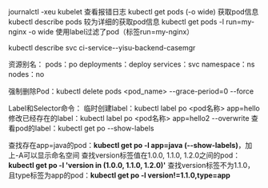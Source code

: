 journalctl -xeu kubelet   查看报错日志
kubectl get pods (-o wide) 获取pod信息
kubectl describe pods 较为详细的获取pod信息
kubectl get pods -l run=my-nginx -o wide  使用label过滤了pod（标签run=my-nginx）

kubectl describe svc ci-service--yisu-backend-casemgr

资源别名：
pods：po
deployments：deploy
services：svc
namespace：ns
nodes：no

强制删除Pod：kubectl delete pods <pod_name> --grace-period=0 --force


Label和Selector命令：
临时创建label：kubectl label po <pod名称> app=hello 
修改已经存在的label：kubectl label po <pod名称> app=hello2 --overwrite
查看pod的label：kubectl get po --show-labels

查找存在app=java的pod：**kubectl get po -l app=java (--show-labels)**，加上-A可以显示命名空间
查找version标签值在1.0.0, 1.1.0, 1.2.0之间的pod：**kubectl get po -l 'version in (1.0.0, 1.1.0, 1.2.0)'**
查找version标签不为1.1.0，且type标签为app的pod：**kubectl get po -l version!=1.1.0,type=app**


